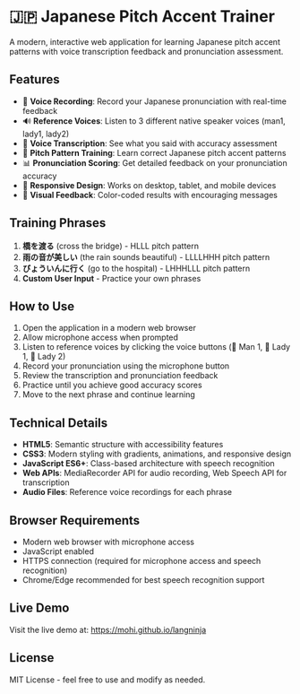 # 🇯🇵 Japanese Pitch Accent Trainer

A modern, interactive web application for learning Japanese pitch accent patterns with voice transcription feedback and pronunciation assessment.

## Features

- 🎤 **Voice Recording**: Record your Japanese pronunciation with real-time feedback
- 🔊 **Reference Voices**: Listen to 3 different native speaker voices (man1, lady1, lady2)
- 📝 **Voice Transcription**: See what you said with accuracy assessment
- 🎯 **Pitch Pattern Training**: Learn correct Japanese pitch accent patterns
- 📊 **Pronunciation Scoring**: Get detailed feedback on your pronunciation accuracy
- 📱 **Responsive Design**: Works on desktop, tablet, and mobile devices
- 🎨 **Visual Feedback**: Color-coded results with encouraging messages

## Training Phrases

1. **橋を渡る** (cross the bridge) - HLLL pitch pattern
2. **雨の音が美しい** (the rain sounds beautiful) - LLLLHHH pitch pattern  
3. **びょういんに行く** (go to the hospital) - LHHHLLL pitch pattern
4. **Custom User Input** - Practice your own phrases

## How to Use

1. Open the application in a modern web browser
2. Allow microphone access when prompted
3. Listen to reference voices by clicking the voice buttons (👨 Man 1, 👩 Lady 1, 👩 Lady 2)
4. Record your pronunciation using the microphone button
5. Review the transcription and pronunciation feedback
6. Practice until you achieve good accuracy scores
7. Move to the next phrase and continue learning

## Technical Details

- **HTML5**: Semantic structure with accessibility features
- **CSS3**: Modern styling with gradients, animations, and responsive design
- **JavaScript ES6+**: Class-based architecture with speech recognition
- **Web APIs**: MediaRecorder API for audio recording, Web Speech API for transcription
- **Audio Files**: Reference voice recordings for each phrase

## Browser Requirements

- Modern web browser with microphone access
- JavaScript enabled
- HTTPS connection (required for microphone access and speech recognition)
- Chrome/Edge recommended for best speech recognition support

## Live Demo

Visit the live demo at: https://mohi.github.io/langninja

## License

MIT License - feel free to use and modify as needed.
